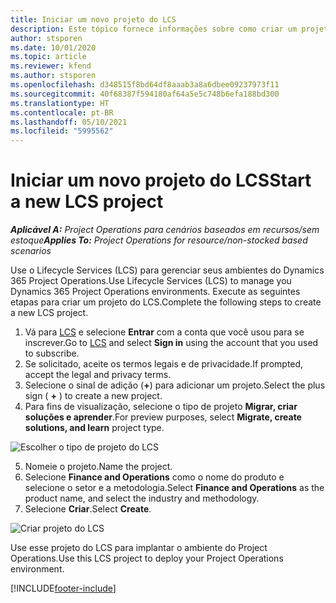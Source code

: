 ```yaml
---
title: Iniciar um novo projeto do LCS
description: Este tópico fornece informações sobre como criar um projeto no LCS para o ambiente do Project Operations.
author: stsporen
ms.date: 10/01/2020
ms.topic: article
ms.reviewer: kfend
ms.author: stsporen
ms.openlocfilehash: d348515f8bd64df8aaab3a8a6dbee09237973f11
ms.sourcegitcommit: 40f68387f594180af64a5e5c748b6efa188bd300
ms.translationtype: HT
ms.contentlocale: pt-BR
ms.lasthandoff: 05/10/2021
ms.locfileid: "5995562"
---
```

# <a name="start-a-new-lcs-project"></a><span data-ttu-id="6ad13-103">Iniciar um novo projeto do LCS</span><span class="sxs-lookup"><span data-stu-id="6ad13-103">Start a new LCS project</span></span>

<span data-ttu-id="6ad13-104">_**Aplicável A:** Project Operations para cenários baseados em recursos/sem estoque_</span><span class="sxs-lookup"><span data-stu-id="6ad13-104">_**Applies To:** Project Operations for resource/non-stocked based scenarios_</span></span>

<span data-ttu-id="6ad13-105">Use o Lifecycle Services (LCS) para gerenciar seus ambientes do Dynamics 365 Project Operations.</span><span class="sxs-lookup"><span data-stu-id="6ad13-105">Use Lifecycle Services (LCS) to manage you Dynamics 365 Project Operations environments.</span></span> <span data-ttu-id="6ad13-106">Execute as seguintes etapas para criar um projeto do LCS.</span><span class="sxs-lookup"><span data-stu-id="6ad13-106">Complete the following steps to create a new LCS project.</span></span>

1. <span data-ttu-id="6ad13-107">Vá para [LCS](https://lcs.dynamics.com/Logon/Index) e selecione **Entrar** com a conta que você usou para se inscrever.</span><span class="sxs-lookup"><span data-stu-id="6ad13-107">Go to [LCS](https://lcs.dynamics.com/Logon/Index) and select **Sign in** using the account that you used to subscribe.</span></span>
2. <span data-ttu-id="6ad13-108">Se solicitado, aceite os termos legais e de privacidade.</span><span class="sxs-lookup"><span data-stu-id="6ad13-108">If prompted, accept the legal and privacy terms.</span></span>
3. <span data-ttu-id="6ad13-109">Selecione o sinal de adição (**+**) para adicionar um projeto.</span><span class="sxs-lookup"><span data-stu-id="6ad13-109">Select the plus sign ( **+** ) to create a new project.</span></span>
4. <span data-ttu-id="6ad13-110">Para fins de visualização, selecione o tipo de projeto **Migrar, criar soluções e aprender**.</span><span class="sxs-lookup"><span data-stu-id="6ad13-110">For preview purposes, select **Migrate, create solutions, and learn** project type.</span></span>

  ![Escolher o tipo de projeto do LCS](./media/create-lcs-1.png)

5. <span data-ttu-id="6ad13-112">Nomeie o projeto.</span><span class="sxs-lookup"><span data-stu-id="6ad13-112">Name the project.</span></span> 
6. <span data-ttu-id="6ad13-113">Selecione **Finance and Operations** como o nome do produto e selecione o setor e a metodologia.</span><span class="sxs-lookup"><span data-stu-id="6ad13-113">Select **Finance and Operations** as the product name, and select the industry and methodology.</span></span> 
7. <span data-ttu-id="6ad13-114">Selecione **Criar**.</span><span class="sxs-lookup"><span data-stu-id="6ad13-114">Select **Create**.</span></span>

![Criar projeto do LCS](./media/create-lcs-2.png)

<span data-ttu-id="6ad13-116">Use esse projeto do LCS para implantar o ambiente do Project Operations.</span><span class="sxs-lookup"><span data-stu-id="6ad13-116">Use this LCS project to deploy your Project Operations environment.</span></span>



[!INCLUDE[footer-include](../includes/footer-banner.md)]